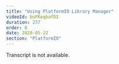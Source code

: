 ```yaml
---
title: "Using PlatformIO Library Manager"
videoId: buFKeqbafDI
duration: 237
order: 8
date: 2020-05-22
section: "PlatformIO"
---
```


Transcript is not available.